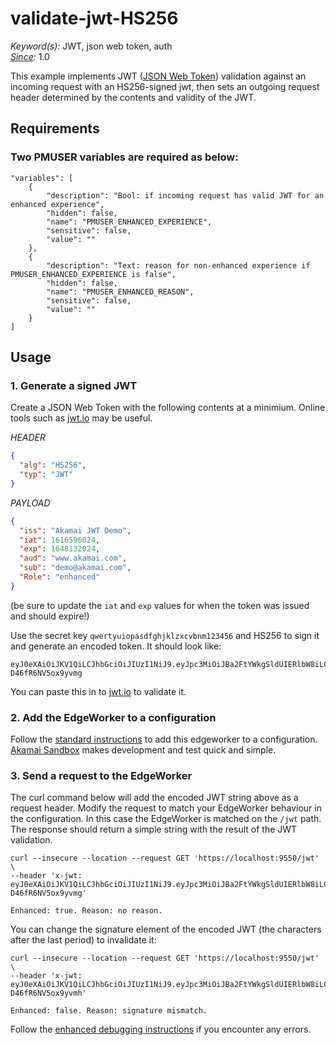 # validate-jwt-HS256

*Keyword(s):* JWT, json web token, auth<br>
*[Since](https://learn.akamai.com/en-us/webhelp/edgeworkers/edgeworkers-user-guide/GUID-14077BCA-0D9F-422C-8273-2F3E37339D5B.html):* 1.0

This example implements JWT ([JSON Web Token](https://en.wikipedia.org/wiki/JSON_Web_Token)) validation against an incoming request with an HS256-signed jwt, then sets an outgoing request header determined by the contents and validity of the JWT.

## Requirements

### Two PMUSER variables are required as below:

```
"variables": [
    {
        "description": "Bool: if incoming request has valid JWT for an enhanced experience",
        "hidden": false,
        "name": "PMUSER_ENHANCED_EXPERIENCE",
        "sensitive": false,
        "value": ""
    },
    {
        "description": "Text: reason for non-enhanced experience if PMUSER_ENHANCED_EXPERIENCE is false",
        "hidden": false,
        "name": "PMUSER_ENHANCED_REASON",
        "sensitive": false,
        "value": ""
    }
]
```

## Usage

### 1. Generate a signed JWT

Create a JSON Web Token with the following contents at a minimium. Online tools such as [jwt.io](https://jwt.io/) may be useful.

*HEADER*

```json
{
  "alg": "HS256",
  "typ": "JWT"
}
```

*PAYLOAD*

```json
{
  "iss": "Akamai JWT Demo",
  "iat": 1616596024,
  "exp": 1648132024,
  "aud": "www.akamai.com",
  "sub": "demo@akamai.com",
  "Role": "enhanced"
}
```
(be sure to update the `iat` and `exp` values for when the token was issued and should expire!)

Use the secret key `qwertyuiopasdfghjklzxcvbnm123456` and HS256 to sign it and generate an encoded token. It should look like:

```
eyJ0eXAiOiJKV1QiLCJhbGciOiJIUzI1NiJ9.eyJpc3MiOiJBa2FtYWkgSldUIERlbW8iLCJpYXQiOjE2MTY1OTYwMjQsImV4cCI6MTY0ODEzMjAyNCwiYXVkIjoid3d3LmFrYW1haS5jb20iLCJzdWIiOiJkZW1vQGFrYW1haS5jb20iLCJSb2xlIjoiZW5oYW5jZWQifQ.0YZYMhoOU8WRZVo8ZCy8Ok7D8w-D46fR6NV5ox9yvmg
```

You can paste this in to [jwt.io](https://jwt.io/) to validate it.

### 2. Add the EdgeWorker to a configuration

Follow the [standard instructions](https://learn.akamai.com/en-us/webhelp/edgeworkers/edgeworkers-user-guide/GUID-66EF9516-D64C-4C7B-9919-354496D29389.html#GUID-66EF9516-D64C-4C7B-9919-354496D29389) to add this edgeworker to a configuration. [Akamai Sandbox](https://learn.akamai.com/en-us/webhelp/edgeworkers/edgeworkers-user-guide/GUID-ECA2B985-1AE7-4B47-A128-97203D6929D5.html#GUID-ECA2B985-1AE7-4B47-A128-97203D6929D5) makes development and test quick and simple.

### 3. Send a request to the EdgeWorker

The curl command below will add the encoded JWT string above as a request header. Modify the request to match your EdgeWorker behaviour in the configuration. In this case the EdgeWorker is matched on the `/jwt` path. The response should return a simple string with the result of the JWT validation.

```
curl --insecure --location --request GET 'https://localhost:9550/jwt' \
--header 'x-jwt: eyJ0eXAiOiJKV1QiLCJhbGciOiJIUzI1NiJ9.eyJpc3MiOiJBa2FtYWkgSldUIERlbW8iLCJpYXQiOjE2MTY1OTYwMjQsImV4cCI6MTY0ODEzMjAyNCwiYXVkIjoid3d3LmFrYW1haS5jb20iLCJzdWIiOiJkZW1vQGFrYW1haS5jb20iLCJSb2xlIjoiZW5oYW5jZWQifQ.0YZYMhoOU8WRZVo8ZCy8Ok7D8w-D46fR6NV5ox9yvmg'
```
`Enhanced: true. Reason: no reason.`

You can change the signature element of the encoded JWT (the characters after the last period) to invalidate it:

```
curl --insecure --location --request GET 'https://localhost:9550/jwt' \
--header 'x-jwt: eyJ0eXAiOiJKV1QiLCJhbGciOiJIUzI1NiJ9.eyJpc3MiOiJBa2FtYWkgSldUIERlbW8iLCJpYXQiOjE2MTY1OTYwMjQsImV4cCI6MTY0ODEzMjAyNCwiYXVkIjoid3d3LmFrYW1haS5jb20iLCJzdWIiOiJkZW1vQGFrYW1haS5jb20iLCJSb2xlIjoiZW5oYW5jZWQifQ.0YZYMhoOU8WRZVo8ZCy8Ok7D8w-D46fR6NV5ox9yvmh'
```
`Enhanced: false. Reason: signature mismatch.`

Follow the [enhanced debugging instructions](https://learn.akamai.com/en-us/webhelp/edgeworkers/edgeworkers-user-guide/GUID-F888493F-6186-4400-89B4-0AEDF872DFC9.html) if you encounter any errors.
